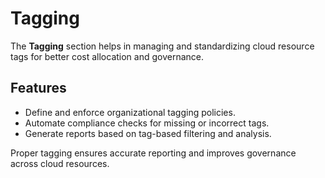 # Tagging

The **Tagging** section helps in managing and standardizing cloud resource tags for better cost allocation and governance.

## Features
- Define and enforce organizational tagging policies.
- Automate compliance checks for missing or incorrect tags.
- Generate reports based on tag-based filtering and analysis.

Proper tagging ensures accurate reporting and improves governance across cloud resources.
